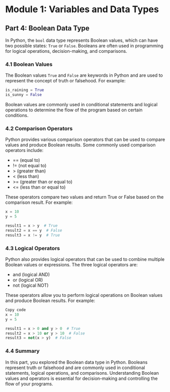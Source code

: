 # Module 1: Variables and Data Types

## Part 4: Boolean Data Type

In Python, the `bool` data type represents Boolean values, which can have two possible states: `True` or `False`. Booleans are often used in programming for logical operations, decision-making, and comparisons.

### 4.1 Boolean Values

The Boolean values `True` and `False` are keywords in Python and are used to represent the concept of truth or falsehood. For example:

```python
is_raining = True
is_sunny = False
```

Boolean values are commonly used in conditional statements and logical operations to determine the flow of the program based on certain conditions.

### 4.2 Comparison Operators

Python provides various comparison operators that can be used to compare values and produce Boolean results. Some commonly used comparison operators include:

- == (equal to)
- != (not equal to)
- \> (greater than)
- < (less than)
- \>= (greater than or equal to)
- <= (less than or equal to)

These operators compare two values and return True or False based on the comparison result. For example:

```python
x = 10
y = 5

result1 = x > y  # True
result2 = x == y  # False
result3 = x != y  # True
```

### 4.3 Logical Operators

Python also provides logical operators that can be used to combine multiple Boolean values or expressions. The three logical operators are:

- and (logical AND)
- or (logical OR)
- not (logical NOT)

These operators allow you to perform logical operations on Boolean values and produce Boolean results. For example:

```python
Copy code
x = 10
y = 5

result1 = x > 0 and y > 0  # True
result2 = x > 10 or y > 10  # False
result3 = not(x > y)  # False
```

### 4.4 Summary

In this part, you explored the Boolean data type in Python. Booleans represent truth or falsehood and are commonly used in conditional statements, logical operations, and comparisons. Understanding Boolean values and operators is essential for decision-making and controlling the flow of your programs.